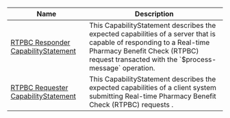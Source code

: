 <br>
<table>
<thead>
<tr>
<th>Name</th>
<th>Description</th>
</tr>
</thead>
<tbody>
<tr>
<td><a href="CapabilityStatement-rtpbc-responder-capabilitystatement.html">RTPBC Responder CapabilityStatement</a></td>
<td>This CapabilityStatement describes the expected capabilities of a server that is capable of responding to a Real-time Pharmacy Benefit Check (RTPBC) request transacted with the `$process-message` operation.</td>
</tr>
<tr>
<td><a href="CapabilityStatement-rtpbc-requester-capabilitystatement.html">RTPBC Requester CapabilityStatement</a></td>
<td>This CapabilityStatement describes the expected capabilities of a client system submitting Real-time Pharmacy Benefit Check (RTPBC) requests .</td>
</tr>
</tbody>
</table>

<br>